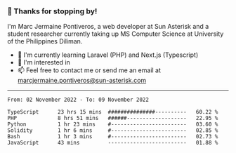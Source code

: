 ### 👋 Thanks for stopping by!

I'm Marc Jermaine Pontiveros, a web developer at Sun Asterisk and a student researcher currently taking up MS Computer Science at University of the Philippines Diliman. 

- 🌱 I'm currently learning Laravel (PHP) and Next.js (Typescript)
- 👀 I'm interested in 
- 📫 Feel free to contact me or send me an email at marcjermaine.pontiveros@sun-asterisk.com

---

<!--START_SECTION:waka-->

```text
From: 02 November 2022 - To: 09 November 2022

TypeScript      23 hrs 15 mins  ###############----------   60.22 %
PHP             8 hrs 51 mins   ######-------------------   22.95 %
Python          1 hr 23 mins    #------------------------   03.60 %
Solidity        1 hr 6 mins     #------------------------   02.85 %
Bash            1 hr 3 mins     #------------------------   02.73 %
JavaScript      43 mins         -------------------------   01.88 %
```

<!--END_SECTION:waka-->

<!---
marcjermainepontiveros-sun/marcjermainepontiveros-sun is a ✨ special ✨ repository because its `README.md` (this file) appears on your GitHub profile.
You can click the Preview link to take a look at your changes.

- 👋 Hi, I’m Marc Jermaine Pontiveros!
- 👀 I’m interested in 
- 🌱 I’m currently learning ...
- 💞️ I’m looking to collaborate on ...
- 📫 How to reach me ...

--->
